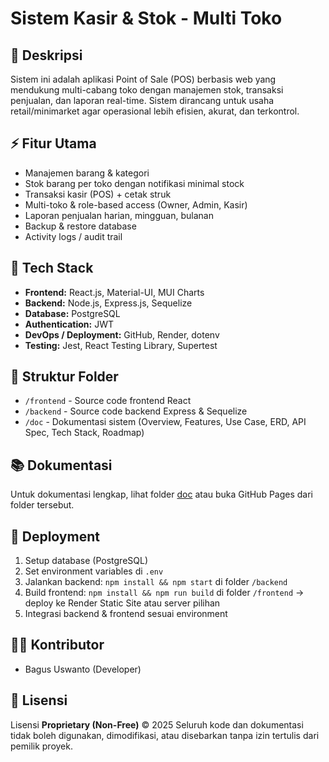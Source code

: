 # Sistem Kasir & Stok - Multi Toko

## 📌 Deskripsi

Sistem ini adalah aplikasi Point of Sale (POS) berbasis web yang mendukung multi-cabang toko dengan manajemen stok, transaksi penjualan, dan laporan real-time. Sistem dirancang untuk usaha retail/minimarket agar operasional lebih efisien, akurat, dan terkontrol.

## ⚡ Fitur Utama

- Manajemen barang & kategori
- Stok barang per toko dengan notifikasi minimal stock
- Transaksi kasir (POS) + cetak struk
- Multi-toko & role-based access (Owner, Admin, Kasir)
- Laporan penjualan harian, mingguan, bulanan
- Backup & restore database
- Activity logs / audit trail

## 🧰 Tech Stack

- **Frontend:** React.js, Material-UI, MUI Charts
- **Backend:** Node.js, Express.js, Sequelize
- **Database:** PostgreSQL
- **Authentication:** JWT
- **DevOps / Deployment:** GitHub, Render, dotenv
- **Testing:** Jest, React Testing Library, Supertest

## 📂 Struktur Folder

- `/frontend` - Source code frontend React
- `/backend` - Source code backend Express & Sequelize
- `/doc` - Dokumentasi sistem (Overview, Features, Use Case, ERD, API Spec, Tech Stack, Roadmap)

## 📚 Dokumentasi

Untuk dokumentasi lengkap, lihat folder [doc](./doc) atau buka GitHub Pages dari folder tersebut.

## 🚀 Deployment

1. Setup database (PostgreSQL)
2. Set environment variables di `.env`
3. Jalankan backend: `npm install && npm start` di folder `/backend`
4. Build frontend: `npm install && npm run build` di folder `/frontend` → deploy ke Render Static Site atau server pilihan
5. Integrasi backend & frontend sesuai environment

## 👨‍💻 Kontributor

- Bagus Uswanto (Developer)

## 📄 Lisensi

Lisensi **Proprietary (Non-Free)** © 2025
Seluruh kode dan dokumentasi tidak boleh digunakan, dimodifikasi, atau disebarkan tanpa izin tertulis dari pemilik proyek.
